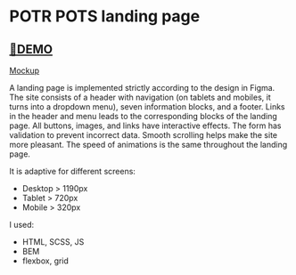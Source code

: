 # POTR POTS landing page

## [🔴DEMO](https://Wita-Shchurko.github.io/Potr-Pots/)

[Mockup](https://www.figma.com/file/50zgLU65Mcd3MisFHMfLfx/POTR-POTS_FE-students?node-id=1760%3A281)

A landing page is implemented strictly according to the design in Figma. The site consists of a header with navigation (on tablets and mobiles, it turns into a dropdown menu), seven information blocks, and a footer. Links in the header and menu leads to the corresponding blocks of the landing page. All buttons, images, and links have interactive effects. The form has validation to prevent incorrect data. Smooth scrolling helps make the site more pleasant. The speed of animations is the same throughout the landing page. 

It is adaptive for different screens:
  * Desktop > 1190px
  * Tablet > 720px
  * Mobile > 320px

I used:
  * HTML, SCSS, JS
  * BEM
  * flexbox, grid

